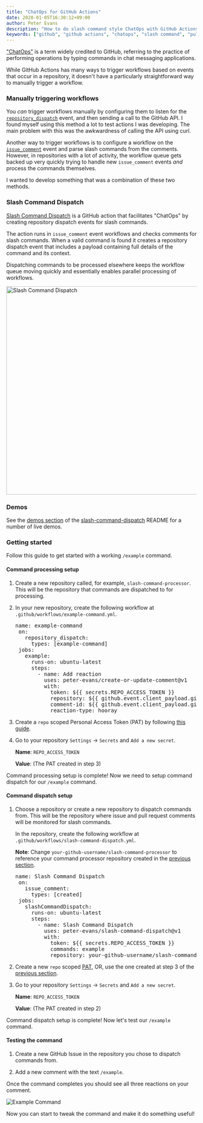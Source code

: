 ```yaml
---
title: "ChatOps for GitHub Actions"
date: 2020-01-05T16:30:12+09:00
author: Peter Evans
description: "How to do slash command style ChatOps with GitHub Actions"
keywords: ["github", "github actions", "chatops", "slash command", "pull requests", "issues", "issue comment", "slash-command-dispatch"]
---
```


["ChatOps"](https://www.pagerduty.com/blog/what-is-chatops/) is a term widely credited to GitHub, referring to the practice of performing operations by typing commands in chat messaging applications.

While GitHub Actions has many ways to trigger workflows based on events that occur in a repository, it doesn't have a particularly straightforward way to manually trigger a workflow.

### Manually triggering workflows

You *can* trigger workflows manually by configuring them to listen for the [`repository_dispatch`](https://help.github.com/en/actions/automating-your-workflow-with-github-actions/events-that-trigger-workflows#external-events-repository_dispatch) event, and then sending a call to the GitHub API. I found myself using this method a lot to test actions I was developing. The main problem with this was the awkwardness of calling the API using curl.

Another way to trigger workflows is to configure a workflow on the [`issue_comment`](https://help.github.com/en/actions/automating-your-workflow-with-github-actions/events-that-trigger-workflows#issue-comment-event-issue_comment) event and parse slash commands from the comments. However, in repositories with a lot of activity, the workflow queue gets backed up very quickly trying to handle new `issue_comment` events *and* process the commands themselves.

I wanted to develop something that was a combination of these two methods.

### Slash Command Dispatch

[Slash Command Dispatch](https://github.com/peter-evans/slash-command-dispatch) is a GitHub action that facilitates "ChatOps" by creating repository dispatch events for slash commands. 

The action runs in `issue_comment` event workflows and checks comments for slash commands. When a valid command is found it creates a repository dispatch event that includes a payload containing full details of the command and its context.

Dispatching commands to be processed elsewhere keeps the workflow queue moving quickly and essentially enables parallel processing of workflows.

<img src="/img/slash-command-dispatch.png" alt="Slash Command Dispatch" width="550">

### Demos

See the [demos section](https://github.com/peter-evans/slash-command-dispatch#demos) of the [slash-command-dispatch](https://github.com/peter-evans/slash-command-dispatch) README for a number of live demos.

### Getting started

Follow this guide to get started with a working `/example` command.

#### Command processing setup

1. Create a new repository called, for example, `slash-command-processor`.
   This will be the repository that commands are dispatched to for processing.

2. In your new repository, create the following workflow at `.github/workflows/example-command.yml`.

    <div class="highlight highlight-source-yaml"><pre><span class="pl-ent">name</span>: <span class="pl-s">example-command</span>
    <span class="pl-ent">on</span>:
      <span class="pl-ent">repository_dispatch</span>:
        <span class="pl-ent">types</span>: <span class="pl-s">[example-command]</span>
    <span class="pl-ent">jobs</span>:
      <span class="pl-ent">example</span>:
        <span class="pl-ent">runs-on</span>: <span class="pl-s">ubuntu-latest</span>
        <span class="pl-ent">steps</span>:
          - <span class="pl-ent">name</span>: <span class="pl-s">Add reaction</span>
            <span class="pl-ent">uses</span>: <span class="pl-s">peter-evans/create-or-update-comment@v1</span>
            <span class="pl-ent">with</span>:
              <span class="pl-ent">token</span>: <span class="pl-s">${{ secrets.REPO_ACCESS_TOKEN }}</span>
              <span class="pl-ent">repository</span>: <span class="pl-s">${{ github.event.client_payload.github.payload.repository.full_name }}</span>
              <span class="pl-ent">comment-id</span>: <span class="pl-s">${{ github.event.client_payload.github.payload.comment.id }}</span>
              <span class="pl-ent">reaction-type</span>: <span class="pl-s">hooray</span></pre></div>

3. Create a `repo` scoped Personal Access Token (PAT) by following [this guide](https://help.github.com/en/github/authenticating-to-github/creating-a-personal-access-token-for-the-command-line).

4. Go to your repository `Settings` -> `Secrets` and `Add a new secret`.

    **Name**: `REPO_ACCESS_TOKEN`

    **Value**: (The PAT created in step 3)

Command processing setup is complete! Now we need to setup command dispatch for our `/example` command.

#### Command dispatch setup

1. Choose a repository or create a new repository to dispatch commands from.
   This will be the repository where issue and pull request comments will be monitored for slash commands.

    In the repository, create the following workflow at `.github/workflows/slash-command-dispatch.yml`.

    **Note**: Change `your-github-username/slash-command-processor` to reference your command processor repository created in the [previous section](#command-processing-setup).

    <div class="highlight highlight-source-yaml"><pre><span class="pl-ent">name</span>: <span class="pl-s">Slash Command Dispatch</span>
    <span class="pl-ent">on</span>:
      <span class="pl-ent">issue_comment</span>:
        <span class="pl-ent">types</span>: <span class="pl-s">[created]</span>
    <span class="pl-ent">jobs</span>:
      <span class="pl-ent">slashCommandDispatch</span>:
        <span class="pl-ent">runs-on</span>: <span class="pl-s">ubuntu-latest</span>
        <span class="pl-ent">steps</span>:
          - <span class="pl-ent">name</span>: <span class="pl-s">Slash Command Dispatch</span>
            <span class="pl-ent">uses</span>: <span class="pl-s">peter-evans/slash-command-dispatch@v1</span>
            <span class="pl-ent">with</span>:
              <span class="pl-ent">token</span>: <span class="pl-s">${{ secrets.REPO_ACCESS_TOKEN }}</span>
              <span class="pl-ent">commands</span>: <span class="pl-s">example</span>
              <span class="pl-ent">repository</span>: <span class="pl-s">your-github-username/slash-command-processor</span></pre></div>

2. Create a new `repo` scoped [PAT](https://help.github.com/en/github/authenticating-to-github/creating-a-personal-access-token-for-the-command-line), OR, use the one created at step 3 of the [previous section](#command-processing-setup).

3. Go to your repository `Settings` -> `Secrets` and `Add a new secret`.

    **Name**: `REPO_ACCESS_TOKEN`

    **Value**: (The PAT created in step 2)

Command dispatch setup is complete! Now let's test our `/example` command.

#### Testing the command

1. Create a new GitHub Issue in the repository you chose to dispatch commands from.

2. Add a new comment with the text `/example`.

Once the command completes you should see all three reactions on your comment.

<img src="/img/example-command.png" alt="Example Command">

Now you can start to tweak the command and make it do something useful!
